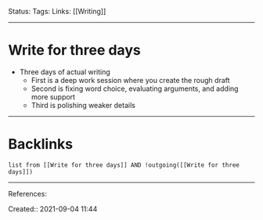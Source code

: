 Status: 
Tags: 
Links: [[Writing]]
___
# Write for three days
- Three days of actual writing
	- First is a deep work session where you create the rough draft
	- Second is fixing word choice, evaluating arguments, and adding more support
	- Third is polishing weaker details
___
# Backlinks
```dataview
list from [[Write for three days]] AND !outgoing([[Write for three days]])
```
___
References:

Created:: 2021-09-04 11:44
